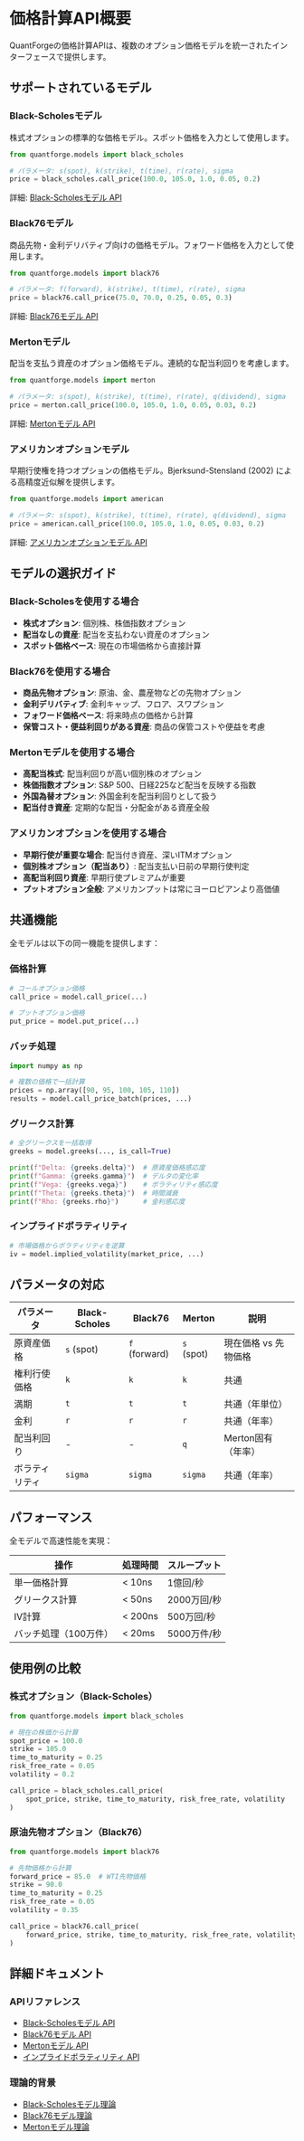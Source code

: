 # 価格計算API概要

QuantForgeの価格計算APIは、複数のオプション価格モデルを統一されたインターフェースで提供します。

## サポートされているモデル

### Black-Scholesモデル
株式オプションの標準的な価格モデル。スポット価格を入力として使用します。

```python
from quantforge.models import black_scholes

# パラメータ: s(spot), k(strike), t(time), r(rate), sigma
price = black_scholes.call_price(100.0, 105.0, 1.0, 0.05, 0.2)
```

詳細: [Black-Scholesモデル API](black_scholes.md)

### Black76モデル
商品先物・金利デリバティブ向けの価格モデル。フォワード価格を入力として使用します。

```python
from quantforge.models import black76

# パラメータ: f(forward), k(strike), t(time), r(rate), sigma
price = black76.call_price(75.0, 70.0, 0.25, 0.05, 0.3)
```

詳細: [Black76モデル API](black76.md)

### Mertonモデル
配当を支払う資産のオプション価格モデル。連続的な配当利回りを考慮します。

```python
from quantforge.models import merton

# パラメータ: s(spot), k(strike), t(time), r(rate), q(dividend), sigma
price = merton.call_price(100.0, 105.0, 1.0, 0.05, 0.03, 0.2)
```

詳細: [Mertonモデル API](merton.md)

### アメリカンオプションモデル
早期行使権を持つオプションの価格モデル。Bjerksund-Stensland (2002) による高精度近似解を提供します。

```python
from quantforge.models import american

# パラメータ: s(spot), k(strike), t(time), r(rate), q(dividend), sigma
price = american.call_price(100.0, 105.0, 1.0, 0.05, 0.03, 0.2)
```

詳細: [アメリカンオプションモデル API](american.md)

## モデルの選択ガイド

### Black-Scholesを使用する場合
- **株式オプション**: 個別株、株価指数オプション
- **配当なしの資産**: 配当を支払わない資産のオプション
- **スポット価格ベース**: 現在の市場価格から直接計算

### Black76を使用する場合
- **商品先物オプション**: 原油、金、農産物などの先物オプション
- **金利デリバティブ**: 金利キャップ、フロア、スワプション
- **フォワード価格ベース**: 将来時点の価格から計算
- **保管コスト・便益利回りがある資産**: 商品の保管コストや便益を考慮

### Mertonモデルを使用する場合
- **高配当株式**: 配当利回りが高い個別株のオプション
- **株価指数オプション**: S&P 500、日経225など配当を反映する指数
- **外国為替オプション**: 外国金利を配当利回りとして扱う
- **配当付き資産**: 定期的な配当・分配金がある資産全般

### アメリカンオプションを使用する場合
- **早期行使が重要な場合**: 配当付き資産、深いITMオプション
- **個別株オプション（配当あり）**: 配当支払い日前の早期行使判定
- **高配当利回り資産**: 早期行使プレミアムが重要
- **プットオプション全般**: アメリカンプットは常にヨーロピアンより高価値

## 共通機能

全モデルは以下の同一機能を提供します：

### 価格計算
```python
# コールオプション価格
call_price = model.call_price(...)

# プットオプション価格  
put_price = model.put_price(...)
```

### バッチ処理
```python
import numpy as np

# 複数の価格で一括計算
prices = np.array([90, 95, 100, 105, 110])
results = model.call_price_batch(prices, ...)
```

### グリークス計算
```python
# 全グリークスを一括取得
greeks = model.greeks(..., is_call=True)

print(f"Delta: {greeks.delta}")  # 原資産価格感応度
print(f"Gamma: {greeks.gamma}")  # デルタの変化率
print(f"Vega: {greeks.vega}")    # ボラティリティ感応度
print(f"Theta: {greeks.theta}")  # 時間減衰
print(f"Rho: {greeks.rho}")      # 金利感応度
```

### インプライドボラティリティ
```python
# 市場価格からボラティリティを逆算
iv = model.implied_volatility(market_price, ...)
```

## パラメータの対応

| パラメータ | Black-Scholes | Black76 | Merton | 説明 |
|-----------|---------------|---------|--------|------|
| 原資産価格 | `s` (spot) | `f` (forward) | `s` (spot) | 現在価格 vs 先物価格 |
| 権利行使価格 | `k` | `k` | `k` | 共通 |
| 満期 | `t` | `t` | `t` | 共通（年単位） |
| 金利 | `r` | `r` | `r` | 共通（年率） |
| 配当利回り | - | - | `q` | Merton固有（年率） |
| ボラティリティ | `sigma` | `sigma` | `sigma` | 共通（年率） |

## パフォーマンス

全モデルで高速性能を実現：

| 操作 | 処理時間 | スループット |
|------|----------|-------------|
| 単一価格計算 | < 10ns | 1億回/秒 |
| グリークス計算 | < 50ns | 2000万回/秒 |
| IV計算 | < 200ns | 500万回/秒 |
| バッチ処理（100万件） | < 20ms | 5000万件/秒 |

## 使用例の比較

### 株式オプション（Black-Scholes）
```python
from quantforge.models import black_scholes

# 現在の株価から計算
spot_price = 100.0
strike = 105.0
time_to_maturity = 0.25
risk_free_rate = 0.05
volatility = 0.2

call_price = black_scholes.call_price(
    spot_price, strike, time_to_maturity, risk_free_rate, volatility
)
```

### 原油先物オプション（Black76）
```python
from quantforge.models import black76

# 先物価格から計算
forward_price = 85.0  # WTI先物価格
strike = 90.0
time_to_maturity = 0.25
risk_free_rate = 0.05
volatility = 0.35

call_price = black76.call_price(
    forward_price, strike, time_to_maturity, risk_free_rate, volatility
)
```

## 詳細ドキュメント

### APIリファレンス
- [Black-Scholesモデル API](black_scholes.md)
- [Black76モデル API](black76.md)
- [Mertonモデル API](merton.md)
- [インプライドボラティリティ API](implied_vol.md)

### 理論的背景
- [Black-Scholesモデル理論](../../models/black_scholes.md)
- [Black76モデル理論](../../models/black76.md)
- [Mertonモデル理論](../../models/merton.md)